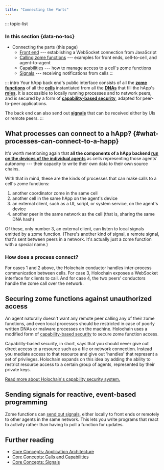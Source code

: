 ```yaml
---
title: "Connecting the Parts"
---
```


::: topic-list
### In this section {data-no-toc}

* Connecting the parts (this page)
    * [Front end](/build/connecting-a-front-end/) --- establishing a WebSocket connection from JavaScript
    * [Calling zome functions](/build/calling-zome-functions) --- examples for front ends, cell-to-cell, and agent-to-agent
    * [Capabilities](/build/capabilities/) --- how to manage access to a cell's zome functions
    * [Signals](/build/signals/) --- receiving notifications from cells
:::

::: intro
Your hApp back end's public interface consists of all the [**zome functions**](/build/zome-functions/) of all the [**cells**](/concepts/2_application_architecture/#cell) instantiated from all the [**DNAs**](/build/dnas/) that fill the hApp's [**roles**](/build/application-structure/#happ). It is accessible to locally running processes and to network peers, and is secured by a form of [**capability-based security**](/build/capabilities/), adapted for peer-to-peer applications.

The back end can also send out [**signals**](/build/signals/) that can be received either by UIs or remote peers.
:::

## What processes can connect to a hApp? {#what-processes-can-connect-to-a-happ}

It's worth mentioning again that **all the components of a hApp backend [run on the devices of the individual agents](/build/application-structure/#local)** as cells representing those agents' autonomy --- their capacity to write their own data to their own source chains.

With that in mind, these are the kinds of processes that can make calls to a cell's zome functions:

1. another coordinator zome in the same cell
2. another cell in the same hApp on the agent's device
3. an external client, such as a UI, script, or system service, on the agent's device
4. another peer in the same network as the cell (that is, sharing the same DNA hash)

Of these, only number 3, an external client, can listen to local signals emitted by a zome function. (There's another kind of signal, a remote signal, that's sent between peers in a network. It's actually just a zome function with a special name.)

### How does a process connect?

For cases 1 and 2 above, the Holochain conductor handles inter-process communication between cells. For case 3, Holochain exposes a WebSocket interface for clients to call. And for case 4, the two peers' conductors handle the zome call over the network.

## Securing zome functions against unauthorized access

An agent naturally doesn't want any remote peer calling any of their zome functions, and even local processes should be restricted in case of poorly written DNAs or malware processes on the machine. Holochain uses a modified form of [capability-based security](https://en.wikipedia.org/wiki/Capability-based_security) to secure zome function access.

Capability-based security, in short, says that you should never give out direct access to a resource such as a file or network connection. Instead you mediate access to that resource and give out 'handles' that represent a set of privileges. Holochain expands on this idea by adding the ability to restrict resource access to a certain group of agents, represented by their private keys.

[Read more about Holochain's capability security system.](/build/capabilities/)

## Sending signals for reactive, event-based programming

Zome functions can [send out signals](/build/signals/), either locally to front ends or remotely to other agents in the same network. This lets you write programs that react to activity rather than having to poll a function for updates.

## Further reading

* [Core Concepts: Application Architecture](/concepts/2_application_architecture/)
* [Core Concepts: Calls and Capabilities](/concepts/8_calls_capabilities/)
* [Core Concepts: Signals](/concepts/9_signals/)